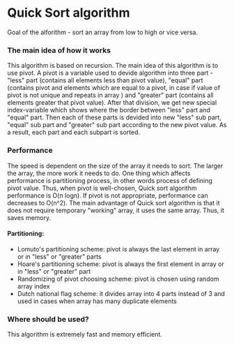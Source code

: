 # Quick Sort algorithm
Goal of the alforithm - sort an array from low to high or vice versa.
### The main idea of how it works
This algorithm is based on recursion. The main idea of this algorithm is to use pivot. A pivot is a variable used to devide algorithm into three part - "less" part (contains all elements less than pivot value), "equal" part (contains pivot and elements which are equal to a pivot, in case if value of pivot is not unique and repeats in array ) and "greater" part (contains all elements greater that pivot value). After that division, we get new special index-variable which shows where the border between "less" part and "equal" part. Then each of these parts is devided into new "less" sub part, "equal" sub part and "greater" sub part according to the new pivot value. As a result, each part and each subpart is sorted.
### Performance
The speed is dependent on the size of the array it needs to sort. The larger the array, the more work it needs to do.
One thing which affects performance is partitioning process, in other words process of defining pivot value. Thus, when pivot is well-chosen, Quick sort algorithm performance is O(n logn). If pivot is not appropriate, performance can decreases to O(n^2). The main advantage of Quick sort algorithm is that it does not require temporary "working" array, it uses the same array. Thus, it saves memory.
#### Partitioning:
* Lomuto's partitioning scheme: pivot is always the last element in array or in "less" or "greater" parts
* Hoare's partitioning scheme: pivot is always the first element in array or in "less" or "greater" part
* Randomizing of pivot choosing scheme: pivot is chosen using random array index
* Dutch national flag scheme: it divides array into 4 parts instead of 3 and used in cases when array has many duplicate elements
### Where should be used?
This algorithm is extremely fast and memory efficient. 

